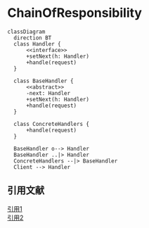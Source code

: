 # ChainOfResponsibility

```mermaid
classDiagram
  direction BT
  class Handler {
      <<interface>>
      +setNext(h: Handler)
      +handle(request)
  }

  class BaseHandler {
      <<abstract>>
      -next: Handler
      +setNext(h: Handler)
      +handle(request)
  }

  class ConcreteHandlers {
      +handle(request)
  }

  BaseHandler o--> Handler
  BaseHandler ..|> Handler
  ConcreteHandlers --|> BaseHandler
  Client --> Handler
```

## 引用文献

[引用1](https://github.com/engineer-taro/mermaid_design_pattern)  
[引用2](https://refactoring.guru/design-patterns)  

